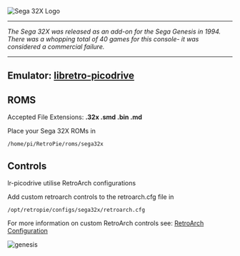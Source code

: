 ![Sega 32X Logo](http://emumovies.com/logos/Sega%2032X.png)
***
_The Sega 32X was released as an add-on for the Sega Genesis in 1994. There was a whopping total of 40 games for this console- it was considered a commercial failure._

***
## Emulator: [libretro-picodrive](https://github.com/libretro/picodrive)

## ROMS

Accepted File Extensions: **.32x .smd .bin .md**

Place your Sega 32X ROMs in
```
/home/pi/RetroPie/roms/sega32x
```
## Controls

lr-picodrive utilise RetroArch configurations

Add custom retroarch controls to the retroarch.cfg file in

```
/opt/retropie/configs/sega32x/retroarch.cfg
```
For more information on custom RetroArch controls see: [RetroArch Configuration](https://github.com/petrockblog/RetroPie-Setup/wiki/RetroArch-Configuration)

![genesis](https://cloud.githubusercontent.com/assets/10035308/7336303/aec335e0-ebb4-11e4-93b3-26037dd26ffb.png)